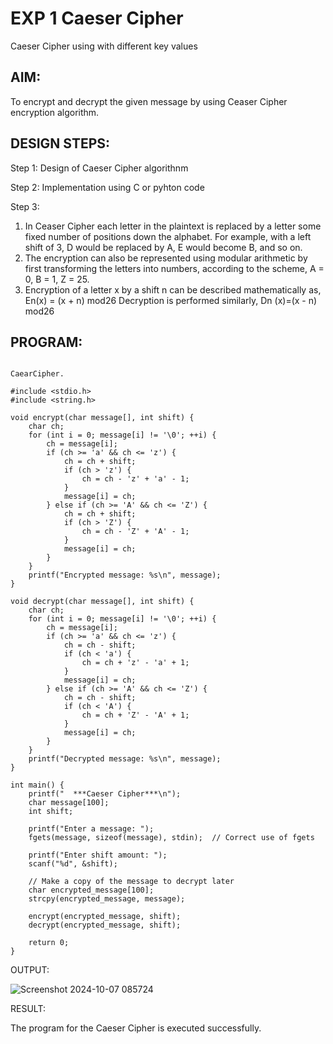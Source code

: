 
# EXP 1 Caeser Cipher

Caeser Cipher using with different key values
## AIM:
To encrypt and decrypt the given message by using Ceaser Cipher encryption algorithm.
## DESIGN STEPS:
Step 1:
Design of Caeser Cipher algorithnm

Step 2:
Implementation using C or pyhton code

Step 3:
1. In Ceaser Cipher each letter in the plaintext is replaced by a letter some fixed number of positions down the alphabet.
    For example, with a left shift of 3, D would be replaced by A, E would become B, and so on.
2. The encryption can also be represented using modular arithmetic by first transforming the letters into numbers, according to the
    scheme, A = 0, B = 1, Z = 25.
3. Encryption of a letter x by a shift n can be described mathematically as, En(x) = (x + n) mod26
    Decryption is performed similarly, Dn (x)=(x - n) mod26
   

## PROGRAM:

```

CaearCipher.

#include <stdio.h>
#include <string.h>

void encrypt(char message[], int shift) {
    char ch;
    for (int i = 0; message[i] != '\0'; ++i) {
        ch = message[i];
        if (ch >= 'a' && ch <= 'z') {
            ch = ch + shift;
            if (ch > 'z') {
                ch = ch - 'z' + 'a' - 1;
            }
            message[i] = ch;
        } else if (ch >= 'A' && ch <= 'Z') {
            ch = ch + shift;
            if (ch > 'Z') {
                ch = ch - 'Z' + 'A' - 1;
            }
            message[i] = ch;
        }
    }
    printf("Encrypted message: %s\n", message);
}

void decrypt(char message[], int shift) {
    char ch;
    for (int i = 0; message[i] != '\0'; ++i) {
        ch = message[i];
        if (ch >= 'a' && ch <= 'z') {
            ch = ch - shift;
            if (ch < 'a') {
                ch = ch + 'z' - 'a' + 1;
            }
            message[i] = ch;
        } else if (ch >= 'A' && ch <= 'Z') {
            ch = ch - shift;
            if (ch < 'A') {
                ch = ch + 'Z' - 'A' + 1;
            }
            message[i] = ch;
        }
    }
    printf("Decrypted message: %s\n", message);
}

int main() {
    printf("  ***Caeser Cipher***\n");
    char message[100];
    int shift;

    printf("Enter a message: ");
    fgets(message, sizeof(message), stdin);  // Correct use of fgets

    printf("Enter shift amount: ");
    scanf("%d", &shift);

    // Make a copy of the message to decrypt later
    char encrypted_message[100];
    strcpy(encrypted_message, message);

    encrypt(encrypted_message, shift);
    decrypt(encrypted_message, shift);

    return 0;
}
```

OUTPUT:

![Screenshot 2024-10-07 085724](https://github.com/user-attachments/assets/e9211305-82b2-48e9-8183-5362206358ac)


RESULT:

The program for the Caeser Cipher is executed successfully.
